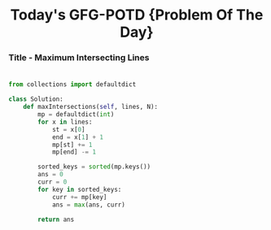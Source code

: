 <h1 align="center">Today's GFG-POTD {Problem Of The Day}</h1>

### Title - Maximum Intersecting Lines<br><br>

```python
from collections import defaultdict

class Solution:
    def maxIntersections(self, lines, N):
        mp = defaultdict(int)
        for x in lines:
            st = x[0]
            end = x[1] + 1
            mp[st] += 1
            mp[end] -= 1

        sorted_keys = sorted(mp.keys())
        ans = 0
        curr = 0
        for key in sorted_keys:
            curr += mp[key]
            ans = max(ans, curr)

        return ans
```
